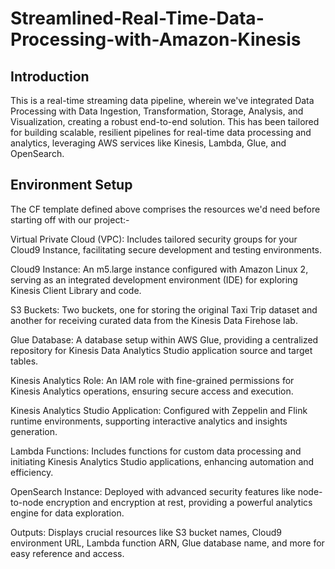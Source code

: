 # Streamlined-Real-Time-Data-Processing-with-Amazon-Kinesis

## Introduction
This is a real-time streaming data pipeline, wherein we've integrated Data Processing with Data Ingestion, Transformation, Storage, Analysis, and Visualization, creating a robust end-to-end solution. This has been tailored for building scalable, resilient pipelines for real-time data processing and analytics, leveraging AWS services like Kinesis, Lambda, Glue, and OpenSearch.


## Environment Setup
The CF template defined above comprises the resources we'd need before starting off with our project:-

Virtual Private Cloud (VPC): 
Includes tailored security groups for your Cloud9 Instance, facilitating secure development and testing environments.

Cloud9 Instance: 
An m5.large instance configured with Amazon Linux 2, serving as an integrated development environment (IDE) for exploring Kinesis Client Library and code.

S3 Buckets:
Two buckets, one for storing the original Taxi Trip dataset and another for receiving curated data from the Kinesis Data Firehose lab.

Glue Database:
A database setup within AWS Glue, providing a centralized repository for Kinesis Data Analytics Studio application source and target tables.

Kinesis Analytics Role: 
An IAM role with fine-grained permissions for Kinesis Analytics operations, ensuring secure access and execution.

Kinesis Analytics Studio Application: 
Configured with Zeppelin and Flink runtime environments, supporting interactive analytics and insights generation.

Lambda Functions: 
Includes functions for custom data processing and initiating Kinesis Analytics Studio applications, enhancing automation and efficiency.

OpenSearch Instance: 
Deployed with advanced security features like node-to-node encryption and encryption at rest, providing a powerful analytics engine for data exploration.

Outputs: 
Displays crucial resources like S3 bucket names, Cloud9 environment URL, Lambda function ARN, Glue database name, and more for easy reference and access.


    

